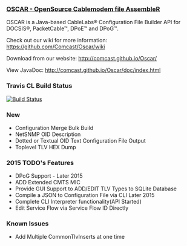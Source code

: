 ### [OSCAR - OpenSource Cablemodem file AssembleR](http://comcast.github.io/Oscar/)

OSCAR is a Java-based CableLabs&reg; Configuration File Builder API for DOCSIS&reg;, PacketCable&trade;, DPoE&trade; and DPoG&trade;.

Check out our wiki for more information: https://github.com/Comcast/Oscar/wiki

Download from our website: http://comcast.github.io/Oscar/

View JavaDoc: http://comcast.github.io/Oscar/doc/index.html

### Travis CL Build Status

[![Build Status](https://travis-ci.org/Comcast/Oscar.svg?branch=master)](https://travis-ci.org/Comcast/Oscar)

### New

* Configuration Merge Bulk Build
* NetSNMP OID Description
* Dotted or Textual OID Text Configuration File Output
* Toplevel TLV HEX Dump

### 2015 TODO's Features

* DPoG Support - Later 2015
* ADD Extended CMTS MIC
* Provide GUI Support to ADD/EDIT TLV Types to SQLite Database
* Compile a JSON to Configuration File via CLI Later 2015
* Complete CLI Interpreter functionality(API Started)
* Edit Service Flow via Service Flow ID Directly

### Known Issues

* Add Multiple CommonTlvInserts at one time

